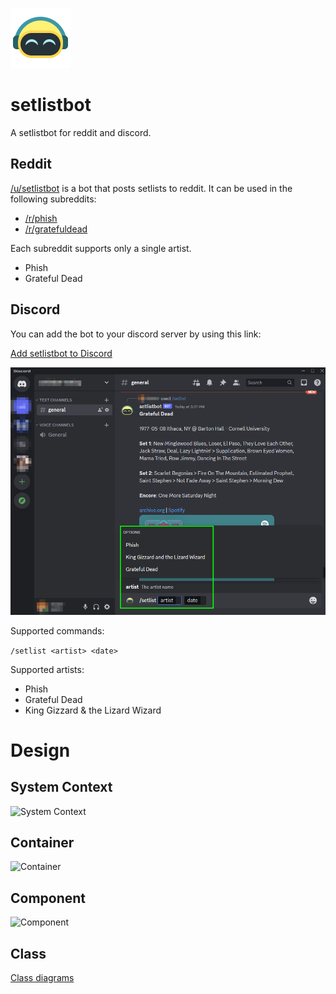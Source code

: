 ![icon](/docs/icon.png)

# setlistbot

A setlistbot for reddit and discord.

## Reddit

[/u/setlistbot](https://reddit.com/user/setlistbot) is a bot that posts setlists to reddit. It can be used in the following subreddits:

- [/r/phish](https://reddit.com/r/phish)
- [/r/gratefuldead](https://reddit.com/r/gratefuldead)

Each subreddit supports only a single artist.

- Phish
- Grateful Dead
<!-- - King Gizzard & the Lizard Wizard -->

## Discord

You can add the bot to your discord server by using this link:

[Add setlistbot to Discord](https://discord.com/api/oauth2/authorize?client_id=1091917839209869413&permissions=2048&scope=bot)

![discord](/docs/discord-example.png)

Supported commands:

`/setlist <artist> <date>`

Supported artists:

- Phish
- Grateful Dead
- King Gizzard & the Lizard Wizard

# Design

## System Context

![System Context](http://www.plantuml.com/plantuml/proxy?cache=no&src=https://raw.githubusercontent.com/cjbanna/setlistbot/main/docs/setlistbot-c1-system-context.puml)

## Container

![Container](http://www.plantuml.com/plantuml/proxy?cache=no&src=https://raw.githubusercontent.com/cjbanna/setlistbot/main/docs/setlistbot-c2-container.puml)

## Component

![Component](http://www.plantuml.com/plantuml/proxy?cache=no&src=https://raw.githubusercontent.com/cjbanna/setlistbot/main/docs/setlistbot-c3-component.puml)

## Class

[Class diagrams](/docs/c4-class.md)
